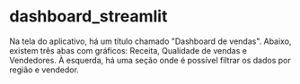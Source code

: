 # dashboard_streamlit

Na tela do aplicativo, há um título chamado "Dashboard de vendas". 
Abaixo, existem três abas com gráficos: Receita, Qualidade de vendas e Vendedores. 
À esquerda, há uma seção onde é possível filtrar os dados por região e vendedor.
